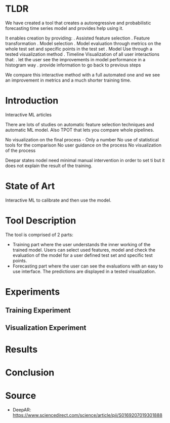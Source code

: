 
# TLDR

We have created a tool that creates a autoregressive and probabilistic forecasting time series model and 
provides help using it.

It enables creation by providing:
. Assisted feature selection
. Feature transformation
. Model selection
. Model evaluation through metrics on the whole test set and specific points in the test set 
. Model Use through a tested visualization method
. Timeline Visualization of all user interactions that:
    . let the user see the improvements in model performance in a histogram way
    . provide information to go back to previous steps

We compare this interactive method with a full automated one and we see an improvement in metrics and a much shorter training time. 

# Introduction

Interactive ML articles

There are lots of studies on automatic feature selection techniques and automatic ML model. Also TPOT that lets you compare whole pipelines.

No visualization on the final process - Only a number
No use of statistical tools for the comparison
No user guidance on the process
No visualization of the process

Deepar states nodel need minimal manual intervention in order to set ti but it does not explain the result of the training.

# State of Art

Interactive ML to calibrate and then use the model.

# Tool Description

The tool is comprised of 2 parts:
- Training part where the user understands the inner working of the trained model. Users can select used features, model and check the evaluation of the model for a user defined test set and specific test points.
- Forecasting part where the user can see the evaluations with an easy to use interface. The predictions are displayed in a tested visualization.

# Experiments
## Training Experiment
## Visualization Experiment
# Results
# Conclusion

# Source

- DeepAR: https://www.sciencedirect.com/science/article/pii/S0169207019301888 
